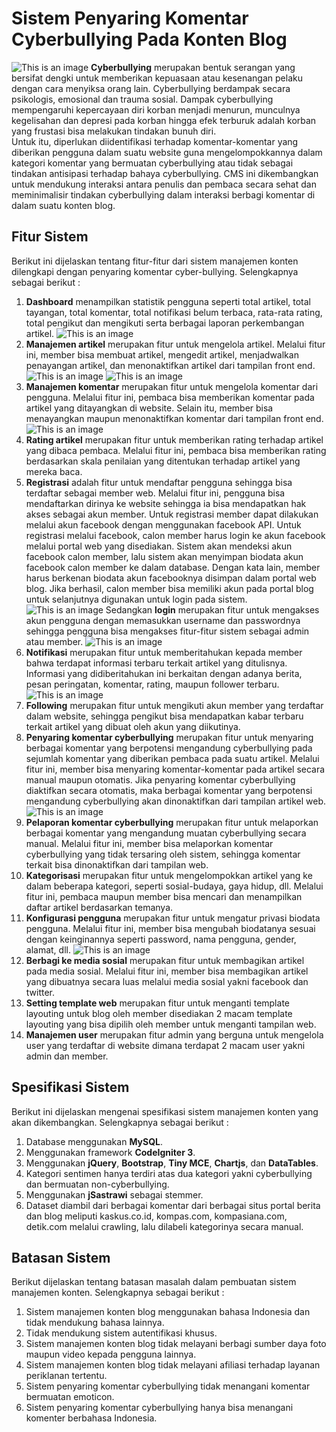 # Sistem Penyaring Komentar Cyberbullying Pada Konten Blog
![This is an image](https://github.com/donodanar35/CMS-CyberbullyingFilter-CI3/blob/main/Arsitektur%20Sistem.jpg)
**Cyberbullying** merupakan bentuk serangan yang bersifat dengki untuk memberikan kepuasaan atau kesenangan pelaku dengan cara menyiksa orang lain. Cyberbullying berdampak secara psikologis, emosional dan trauma sosial. Dampak cyberbullying mempengaruhi kepercayaan diri korban menjadi menurun, munculnya kegelisahan dan depresi pada korban hingga efek terburuk adalah korban yang frustasi bisa melakukan tindakan bunuh diri.  
Untuk itu, diperlukan diidentifikasi terhadap komentar-komentar yang diberikan pengguna dalam suatu website guna mengelompokkannya dalam kategori komentar yang bermuatan cyberbullying atau tidak sebagai tindakan antisipasi terhadap bahaya cyberbullying. CMS ini dikembangkan untuk mendukung interaksi antara penulis dan pembaca secara sehat dan meminimalisir tindakan cyberbullying dalam interaksi berbagi komentar di dalam suatu konten blog. 
## Fitur Sistem 
Berikut ini dijelaskan tentang fitur-fitur dari sistem manajemen konten dilengkapi dengan penyaring komentar cyber-bullying. Selengkapnya sebagai berikut :
1.  **Dashboard** menampilkan statistik pengguna seperti total artikel, total tayangan, total komentar, total notifikasi belum terbaca, rata-rata rating, total pengikut dan mengikuti serta berbagai laporan perkembangan artikel.
![This is an image](https://github.com/donodanar35/CMS-CyberbullyingFilter-CI3/blob/main/Screenshot_dashboard.PNG)
2.	**Manajemen artikel** merupakan fitur untuk mengelola artikel. Melalui fitur ini, member bisa membuat artikel, mengedit artikel, menjadwalkan penayangan artikel, dan menonaktifkan artikel dari tampilan front end. 
![This is an image](https://github.com/donodanar35/CMS-CyberbullyingFilter-CI3/blob/main/Screenshot/backend/manajemen%20artikel.png)
![This is an image](https://github.com/donodanar35/CMS-CyberbullyingFilter-CI3/blob/main/Screenshot_home.PNG)
3.	**Manajemen komentar** merupakan fitur untuk mengelola komentar dari pengguna. Melalui fitur ini, pembaca bisa memberikan komentar pada artikel yang ditayangkan di website. Selain itu, member bisa menayangkan maupun menonaktifkan komentar dari tampilan front end.
![This is an image](https://github.com/donodanar35/CMS-CyberbullyingFilter-CI3/blob/main/Screenshot_manajemenKomentar.PNG)
4.	**Rating artikel** merupakan fitur untuk memberikan rating terhadap artikel yang dibaca pembaca. Melalui fitur ini, pembaca bisa memberikan rating berdasarkan skala penilaian yang ditentukan terhadap artikel yang mereka baca. 
5.	**Registrasi** adalah fitur untuk mendaftar pengguna sehingga bisa terdaftar sebagai member web. Melalui fitur ini, pengguna bisa mendaftarkan dirinya ke website sehingga ia bisa mendapatkan hak akses sebagai akun member. Untuk registrasi member dapat dilakukan melalui akun facebook dengan menggunakan facebook API. Untuk registrasi melalui facebook, calon member harus login ke akun facebook melalui portal web yang disediakan. Sistem akan mendeksi akun facebook calon member, lalu sistem akan menyimpan biodata akun facebook calon member ke dalam database. Dengan kata lain, member harus berkenan biodata akun facebooknya disimpan dalam portal web blog. Jika berhasil, calon member bisa memiliki akun pada portal blog untuk selanjutnya digunakan untuk login pada sistem.
![This is an image](https://github.com/donodanar35/CMS-CyberbullyingFilter-CI3/blob/main/Screenshot/frontend/registrasi.png)
Sedangkan **login** merupakan fitur untuk mengakses akun pengguna dengan memasukkan username dan passwordnya sehingga pengguna bisa mengakses fitur-fitur sistem sebagai admin atau member. 
![This is an image](https://github.com/donodanar35/CMS-CyberbullyingFilter-CI3/blob/main/Screenshot/frontend/login.png)
6.	**Notifikasi** merupakan fitur untuk memberitahukan kepada member bahwa terdapat informasi terbaru terkait artikel yang ditulisnya. Informasi yang didiberitahukan ini berkaitan dengan adanya berita, pesan peringatan, komentar, rating, maupun follower  terbaru.
![This is an image](https://github.com/donodanar35/CMS-CyberbullyingFilter-CI3/blob/main/Screenshot/backend/notifikasi.png)
7.	**Following** merupakan fitur untuk mengikuti akun member yang terdaftar dalam website, sehingga pengikut bisa mendapatkan kabar terbaru terkait artikel yang dibuat oleh akun yang diikutinya. 
8.	**Penyaring komentar cyberbullying** merupakan fitur untuk menyaring berbagai komentar yang berpotensi mengandung cyberbullying pada sejumlah komentar yang diberikan pembaca pada suatu artikel. Melalui fitur ini, member bisa menyaring komentar-komentar pada artikel secara manual maupun otomatis. Jika penyaring komentar cyberbullying diaktifkan secara otomatis, maka berbagai komentar yang berpotensi mengandung cyberbullying akan dinonaktifkan dari tampilan artikel web.
![This is an image](https://github.com/donodanar35/CMS-CyberbullyingFilter-CI3/blob/main/Screenshot_peringatanCyberbully.PNG)
9.	**Pelaporan komentar cyberbullying** merupakan fitur untuk melaporkan berbagai komentar yang mengandung muatan cyberbullying secara manual. Melalui fitur ini, member bisa melaporkan komentar cyberbullying yang tidak tersaring oleh sistem, sehingga komentar terkait bisa dinonaktifkan dari tampilan web.
10.	**Kategorisasi** merupakan fitur untuk mengelompokkan artikel yang ke dalam beberapa kategori, seperti sosial-budaya, gaya hidup, dll. Melalui fitur ini, pembaca maupun member bisa mencari dan menampilkan daftar artikel berdasarkan temanya. 
11.	**Konfigurasi pengguna** merupakan fitur untuk mengatur privasi biodata pengguna. Melalui fitur ini, member bisa mengubah biodatanya sesuai dengan keinginannya seperti password, nama pengguna, gender, alamat, dll.
![This is an image](https://github.com/donodanar35/CMS-CyberbullyingFilter-CI3/blob/main/Screenshot/backend/profil.png)
12.	**Berbagi ke media sosial** merupakan fitur untuk membagikan artikel pada media sosial. Melalui fitur ini, member bisa membagikan artikel yang dibuatnya secara luas melalui media sosial yakni facebook dan twitter.
13.	**Setting template web** merupakan fitur untuk menganti template layouting untuk blog oleh member disediakan 2 macam template layouting yang bisa dipilih oleh member untuk menganti tampilan web.
14. **Manajemen user** merupakan fitur admin yang berguna untuk mengelola user yang terdaftar di website dimana terdapat 2 macam user yakni admin dan member.

## Spesifikasi Sistem
Berikut ini dijelaskan mengenai spesifikasi sistem manajemen konten yang akan dikembangkan. Selengkapnya sebagai berikut :
1.	Database menggunakan **MySQL**.
2.	Menggunakan framework **CodeIgniter 3**.
3.  Menggunakan **jQuery**, **Bootstrap**, **Tiny MCE**, **Chartjs**, dan **DataTables**.
3.	Kategori sentimen hanya terdiri atas dua kategori yakni cyberbullying dan bermuatan non-cyberbullying.
4.	Menggunakan **jSastrawi** sebagai stemmer.
5.	Dataset diambil dari berbagai komentar dari berbagai situs portal berita dan blog meliputi kaskus.co.id, kompas.com, kompasiana.com, detik.com melalui crawling, lalu dilabeli kategorinya secara manual.

## Batasan Sistem
Berikut dijelaskan tentang batasan masalah dalam pembuatan sistem manajemen konten. Selengkapnya sebagai berikut :
1.	Sistem manajemen konten blog menggunakan bahasa Indonesia dan tidak mendukung bahasa lainnya.
2.	Tidak mendukung sistem autentifikasi khusus.
3.	Sistem manajemen konten blog tidak melayani berbagi sumber daya foto maupun video kepada pengguna lainnya.
4.	Sistem manajemen konten blog tidak melayani afiliasi terhadap layanan periklanan tertentu.
5.	Sistem penyaring komentar cyberbullying tidak menangani komentar bermuatan emoticon.
6.	Sistem penyaring komentar cyberbullying hanya bisa menangani komenter berbahasa Indonesia.
